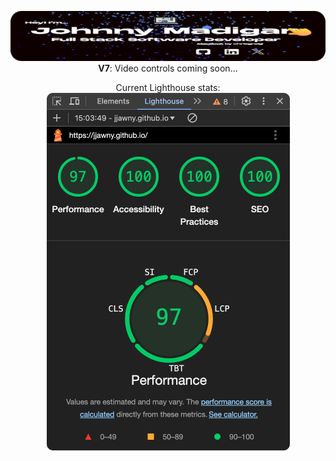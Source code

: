 <p align="center">
  <img src="public/images/preview.png" alt="banner with my name" style="max-width:100%;">
  <br/>
  <strong>V7</strong>: Video controls coming soon...
</p>

<p align="center">
  Current Lighthouse stats:
  <br/>
  <img src="public/images/lighthouse.png" alt="banner with my name" style="max-width:100%;">
</p>
